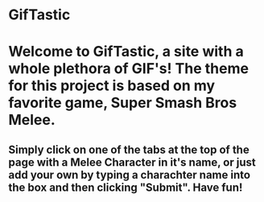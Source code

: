 # GifTastic

# Welcome to GifTastic, a site with a whole plethora of GIF's! The theme for this project is based on my favorite game, Super Smash Bros Melee. 

## Simply click on one of the tabs at the top of the page with a Melee Character in it's name, or just add your own by typing a charachter name into the box and then clicking "Submit". Have fun!